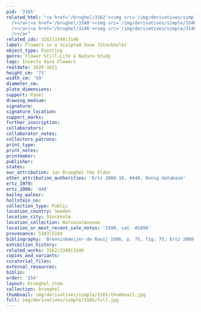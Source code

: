 ```yaml
---
pid: '3165'
related_html: "<a href='/brughel/3162'><img src='/img/derivatives/simple/3162/thumbnail.jpg'
  /></a>|<a href='/brughel/3340'><img src='/img/derivatives/simple/3340/thumbnail.jpg'
  /></a>|<a href='/brughel/3146'><img src='/img/derivatives/simple/3146/thumbnail.jpg'
  /></a>"
related_ids: 3162|3340|3146
label: Flowers in a Sculpted Vase (Stockholm)
object_type: Painting
genre: Flower Still-Life & Nature Study
tags: Insects Vase Flowers
realdate: 1620-1621
height_cm: '73'
width_cm: '59'
diameter_cm: 
plate_dimensions: 
support: Panel
drawing_medium: 
signature: 
signature_location: 
support_marks: 
further_inscription: 
collaborators: 
collaborator_notes: 
collectors_patrons: 
print_type: 
print_notes: 
printmaker: 
publisher: 
states: 
our_attribution: Jan Brueghel the Elder
other_attribution_authorities: 'Ertz 2008-10, #448, Honig database'
ertz_1979: 
ertz_2008: '448'
bailey_walker: 
hollstein_no: 
collection_type: Public
location_country: Sweden
location_city: Stockholm
location_collection: Nationalmuseum
location_or_most_recent_sale_notes: '1990, cat. #1099'
provenance: 5183|5184
bibliography: 'Brenninkmeijer-de Rooij 1996, p. 75, fig. 75; Ertz 2008-10, cat. #448'
exhibition_history: 
related_works: 3162|3340|3146
copies_and_variants: 
curatorial_files: 
external_resources: 
biblio: 
order: '254'
layout: brueghel_item
collection: brueghel
thumbnail: img/derivatives/simple/3165/thumbnail.jpg
full: img/derivatives/simple/3165/full.jpg
---
```

